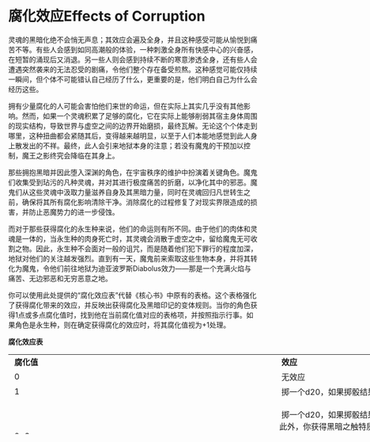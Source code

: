 # 腐化效应Effects of Corruption

灵魂的黑暗化绝不会悄无声息；其效应会遍及全身，并且这种感受可能从愉悦到痛苦不等。有些人会感到如同高潮般的体验，一种刺激全身所有快感中心的兴奋感，在短暂的涌现后又消退。另一些人则会感到持续不断的寒意渗透全身，还有些人会遭遇突然袭来的无法忍受的剧痛，令他们整个存在备受煎熬。这种感觉可能仅持续一瞬间，但个体不可能错认自己经历了什么，更重要的是，他们明白自己为什么会经历这些。

拥有少量腐化的人可能会害怕他们来世的命运，但在实际上其实几乎没有其他影响。然而，如果一个灵魂积累了足够的腐化，它在实际上能够削弱其宿主身体周围的现实结构，导致世界与虚空之间的边界开始磨损，最终瓦解。无论这个个体走到哪里，这种扭曲都会紧随其后，变得越来越明显，以至于人们本能地感觉到此人身上散发出的不祥。最终，此人会引来地狱本身的注意；若没有魔鬼的干预加以控制，魔王之影终究会降临在其身上。

那些拥抱黑暗并因此堕入深渊的角色，在宇宙秩序的维护中扮演着关键角色。魔鬼们收集受到玷污的凡种灵魂，并对其进行极度痛苦的折磨，以净化其中的邪恶。魔鬼们从这些灵魂中汲取力量滋养自身及其黑暗力量，同时在灵魂回归凡世转生之前，确保将其所有腐化影响清除干净。消除腐化的过程修复了对现实界限造成的损害，并防止恶魔势力的进一步侵蚀。

而对于那些获得腐化的永生种来说，他们的命运则有所不同。由于他们的肉体和灵魂是一体的，当永生种的肉身死亡时，其灵魂会消散于虚空之中，留给魔鬼无可收割之物。因此，永生种不会面对一般的诅咒，而是随着他们犯下罪行的程度加深，地狱对他们的关注越发强烈。直到有一天，魔鬼前来索取这些生物本身，并将其转化为魔鬼，令他们前往地狱为迪亚波罗斯Diabolus效力——那是一个充满火焰与痛苦、无边邪恶和无穷恶意之地。

你可以使用此处提供的“腐化效应表”代替《核心书》中原有的表格。这个表格强化了获得腐化带来的效应，并反映出获得腐化及黑暗印记的变体规则。当你的角色获得1点或多点腐化值时，找到他在当前腐化值对应的表格项，并按照指示行事。如果角色是永生种，则在确定获得腐化的效应时，将其腐化值视为+1处理。  

**腐化效应表**

<table style="HEIGHT: 161px; WIDTH: 1081px; 
BORDER-COLLAPSE: collapse" data-bordercolor="#000000"
data-cellspacing="0" data-cellpadding="2" width="1081" data-border="0">
<colgroup>
<col style="width: 50%" />
<col style="width: 50%" />
</colgroup>
<tbody>
<tr class="odd">
<td><strong> 腐化值</strong></td>
<td><strong> 效应</strong></td>
</tr>
<tr class="even">
<td> 0</td>
<td> 无效应</td>
</tr>
<tr class="odd">
<td> 1</td>
<td> 掷一个d20，如果掷骰结果小于等于你的腐化值，投掷<strong>黑暗印记程度表</strong>。</td>
</tr>
<tr class="even">
<td> 2-3</td>
<td><p> 掷一个d20，如果掷骰结果小于等于你的腐化值，投掷<strong>黑暗印记程度表</strong>
。此外，你获得黑暗之触特质。<br />
</p>
<p>黑暗之触Touch of 
Darkness：其它生物能察觉到你内心的邪恶。你针对腐化为0生物的社交攻击掷骰带有1点劣势。</p></td>
</tr>
<tr class="odd">
<td> 4-5</td>
<td><p> 掷一个d6，如果掷骰结果小于等于你的腐化值，
投掷<strong>黑暗印记程度表</strong> 。此外，你获得黑暗之奴特质。<br />
</p>
<p>黑暗之奴Slave of
 Darkness：你散发出来的不谐会加剧。所有的动物都会对你抱有敌意，并且黑暗之触带来的社交攻击掷骰劣势增加到3点。</p></td>
</tr>
<tr class="even">
<td> 6-7</td>
<td> 在<strong>黑暗印记程度表</strong>上掷骰；此外，你的腐化还会表现在身体上。比如一道永不愈合的烂疮，皮肤上的奇怪印记，或者指甲脱落。</td>
</tr>
<tr class="odd">
<td> 8</td>
<td><p> 在<strong>黑暗印记程度表</strong>上掷骰。此外，你获得地狱情致特质。</p>
<p>地狱情致Infernal Interest
地狱对你很感兴趣。当你因失能投掷命运骰时，你必须掷两次，并使用较低的结果。</p></td>
</tr>
<tr class="even">
<td> 9+</td>
<td><p> 在<strong>黑暗印记程度表</strong>上掷骰。此外，你获得受诅者特质。</p>
<p>受诅者Damned：地狱来找你了。如果你是永生种，每完成一次休息，就掷一次d20。如果结果为1，你直接消失，被拖入地狱，在那里度过余生。如果你是凡种，当你第一次陷入失能时，你立即死亡。</p></td>
</tr>
</tbody>
</table>
